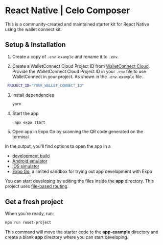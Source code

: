 # React Native | Celo Composer

This is a community-created and maintained starter kit for React Native using the wallet connect kit.

## Setup & Installation

1. Create a copy of `.env.example` and rename it to `.env`.

2. Create a WalletConnect Cloud Project ID from [WalletConnect Cloud](https://cloud.walletconnect.com/). Provide the WalletConnect Cloud Project ID in your `.env` file to use WalletConnect in your project. As shown in the `.env.example` file.

  ```bash
   PROJECT_ID="YOUR_WALLET_CONNECT_ID"
   ```

3. Install dependencies

   ```bash
   yarn 
   ```

4. Start the app

   ```bash
    npx expo start
   ```
5. Open app in Expo Go by scanning the QR code generated on the terminal
   
In the output, you'll find options to open the app in a

- [development build](https://docs.expo.dev/develop/development-builds/introduction/)
- [Android emulator](https://docs.expo.dev/workflow/android-studio-emulator/)
- [iOS simulator](https://docs.expo.dev/workflow/ios-simulator/)
- [Expo Go](https://expo.dev/go), a limited sandbox for trying out app development with Expo

You can start developing by editing the files inside the **app** directory. This project uses [file-based routing](https://docs.expo.dev/router/introduction).

## Get a fresh project

When you're ready, run:

```bash
npm run reset-project
```

This command will move the starter code to the **app-example** directory and create a blank **app** directory where you can start developing.


